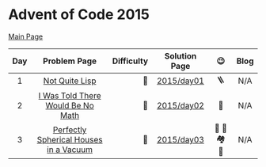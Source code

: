 # Advent of Code 2015

[Main Page](https://adventofcode.com/2015)

| Day |                               Problem Page                               | Difficulty |       Solution Page       |    :wink:    | Blog |
|:--:|:------------------------------------------------------------------------:| ---: |:-------------------------:|:------------:| :---: |
|  1 |          [Not Quite Lisp](https://adventofcode.com/2015/day/1)           | :star2: | [2015/day01](/2015/day01) |   :ladder:   | N/A |
|  2 | [I Was Told There Would Be No Math](https://adventofcode.com/2015/day/2) | :star2: | [2015/day02](/2015/day02) | :gift_heart: | N/A |
|  3  | [Perfectly Spherical Houses in a Vacuum](https://adventofcode.com/2015/day/3) | :star2: | [2015/day03](/2015/day03) | :santa: :robot: :houses: :compass: | N/A |
